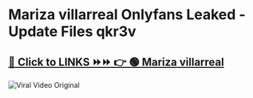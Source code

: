 
 # Mariza villarreal Onlyfans Leaked - Update Files qkr3v

## <h2><a href="https://clipsfans.com/Mariza_villarreal&ref=git">🔗 Click to LINKS ⏩⏩ 👉 🟢 Mariza villarreal </a></h2>

<a href="https://clipsfans.com/Mariza_villarreal&ref=git" rel="nofollow" data-target="animated-image.originalLink"><img src="https://i.ibb.co.com/xMMVF88/686577567.gif" alt="Viral Video Original" style="max-width: 100%; display: inline-block;" data-target="animated-image.originalImage"></a>

